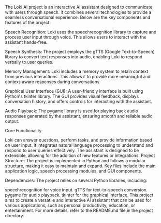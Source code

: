 The Loki AI project is an interactive AI assistant designed to communicate with users through speech. It combines several technologies to provide a seamless conversational experience. Below are the key components and features of the project:

Speech Recognition:
Loki uses the speechrecognition library to capture and process user input through voice. This allows users to interact with the assistant hands-free.

Speech Synthesis:
The project employs the gTTS (Google Text-to-Speech) library to convert text responses into audio, enabling Loki to respond verbally to user queries.

Memory Management:
Loki includes a memory system to retain context from previous interactions. This allows it to provide more meaningful and context-aware responses during conversations.

Graphical User Interface (GUI):
A user-friendly interface is built using Python's tkinter library. The GUI provides visual feedback, displays conversation history, and offers controls for interacting with the assistant.

Audio Playback:
The pygame library is used for playing back audio responses generated by the assistant, ensuring smooth and reliable audio output.

Core Functionality:

Loki can answer questions, perform tasks, and provide information based on user input.
It integrates natural language processing to understand and respond to user queries effectively.
The assistant is designed to be extensible, allowing for the addition of new features or integrations.
Project Structure:
The project is implemented in Python and follows a modular structure, making it easy to maintain and expand. Key files include the main application logic, speech processing modules, and GUI components.

Dependencies:
The project relies on several Python libraries, including:

speechrecognition for voice input.
gTTS for text-to-speech conversion.
pygame for audio playback.
tkinter for the graphical interface.
This project aims to create a versatile and interactive AI assistant that can be used for various applications, such as personal productivity, education, or entertainment. For more details, refer to the README.md file in the project directory.
